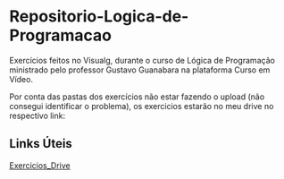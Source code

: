 # Repositorio-Logica-de-Programacao
Exercícios feitos no Visualg, durante o curso de Lógica de Programação ministrado pelo professor Gustavo Guanabara na plataforma Curso em Vídeo.

Por conta das pastas dos exercícios não estar fazendo o upload (não consegui identificar o problema), os exercicios estarão no meu drive no respectivo link:
## Links Úteis
[Exercicios_Drive](https://drive.google.com/drive/folders/1tP0IPn_eRDXjbXs8gSaSW0Nef8yxCHTb?usp=sharing)

